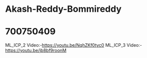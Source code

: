 # Akash-Reddy-Bommireddy
# 700750409
ML_ICP_2 Video:-https://youtu.be/NqhZKf0tyc0
ML_ICP_3 Video:- https://youtu.be/jb8bf9roonM
